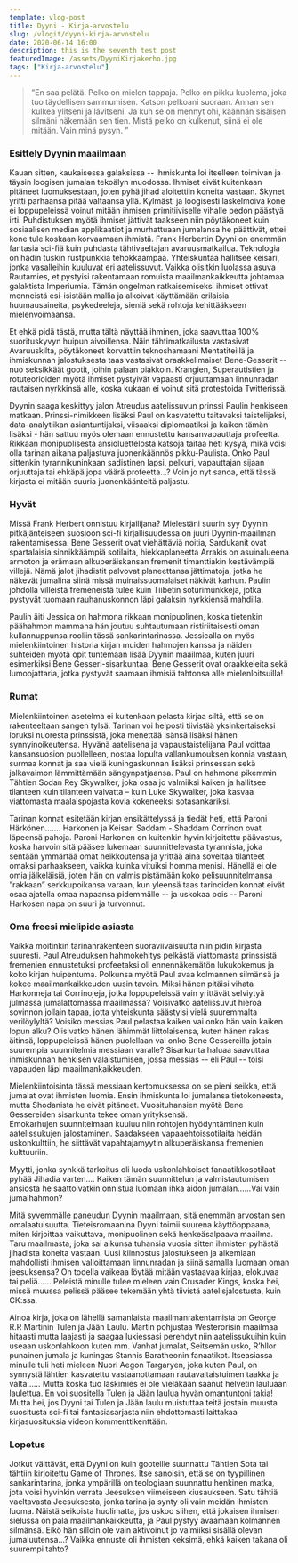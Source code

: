 ```yaml
---
template: vlog-post
title: Dyyni - Kirja-arvostelu
slug: /vlogit/dyyni-kirja-arvostelu
date: 2020-06-14 16:00
description: this is the seventh test post
featuredImage: /assets/DyyniKirjakerho.jpg
tags: ["Kirja-arvostelu"]
---
```

>”En saa pelätä.
>Pelko on mielen tappaja. Pelko on pikku kuolema, joka tuo täydellisen sammumisen.
>Katson pelkoani suoraan.
>Annan sen kulkea ylitseni ja lävitseni.
>Ja kun se on mennyt ohi, käännän sisäisen silmäni näkemään sen tien.
>Mistä pelko on kulkenut, siinä ei ole mitään.
>Vain minä pysyn. ”

### Esittely Dyynin maailmaan

Kauan sitten, kaukaisessa galaksissa -- ihmiskunta loi itselleen toimivan ja täysin loogisen jumalan tekoälyn muodossa. Ihmiset eivät kuitenkaan pitäneet luomuksestaan, joten pyhä jihad aloitettiin koneita vastaan. Skynet yritti parhaansa pitää valtaansa yllä. Kylmästi ja loogisesti laskelmoiva kone ei loppupeleissä voinut mitään ihmisen primitiiviselle vihalle pedon päästyä irti. Puhdistuksen myötä ihmiset jättivät taakseen niin pöytäkoneet kuin sosiaalisen median applikaatiot ja murhattuaan jumalansa he päättivät, ettei kone tule koskaan korvaamaan ihmistä.
Frank Herbertin Dyyni on enemmän fantasia sci-fiä kuin puhdasta tähtivaeltajan avaruusmatkailua. Teknologia on hädin tuskin rustpunkkia tehokkaampaa. Yhteiskuntaa hallitsee keisari, jonka vasalleihin kuuluvat eri aatelissuvut. Vaikka olisitkin luolassa asuva Rautamies, et pystyisi rakentamaan romuista maailmankaikkeutta johtamaa galaktista Imperiumia.  Tämän ongelman ratkaisemiseksi ihmiset ottivat menneistä esi-isistään mallia ja alkoivat käyttämään erilaisia huumausaineita, psykedeeleja, sieniä sekä rohtoja kehittääkseen mielenvoimaansa.  

Et ehkä pidä tästä, mutta tältä näyttää ihminen, joka saavuttaa 100% suorituskyvyn huipun aivoillensa.
Näin tähtimatkailusta vastasivat Avaruuskilta, pöytäkoneet korvattiin teknoshamaani Mentatiteillä ja ihmiskunnan jalostuksesta taas vastasivat oraakkelimaiset Bene-Gesserit -- nuo seksikkäät gootit, joihin palaan piakkoin.  Krangien, Superautistien ja rotuteorioiden myötä ihmiset pystyivät vapaasti orjuuttamaan linnunradan rautaisen nyrkkinsä alle, koska kukaan ei voinut sitä protestoida Twitterissä.

Dyynin saaga keskittyy jalon Atreudus aatelissuvun prinssi Paulin henkiseen matkaan.  Prinssi-nimikkeen lisäksi Paul on kasvatettu taitavaksi taistelijaksi, data-analytiikan asiantuntijaksi, viisaaksi diplomaatiksi ja kaiken tämän lisäksi - hän sattuu myös olemaan ennustettu kansanvapauttaja profeetta. Rikkaan monipuolisesta ansioluettelosta katsoja taitaa heti kysyä, mikä voisi olla tarinan aikana paljastuva juonenkäännös pikku-Paulista. Onko Paul sittenkin tyrannikuninkaan sadistinen lapsi, pelkuri, vapauttajan sijaan orjuuttaja tai ehkäpä jopa väärä profeetta…? Voin jo nyt sanoa, että tässä kirjasta ei mitään suuria juonenkäänteitä paljastu.
### Hyvät

Missä Frank Herbert onnistuu kirjailijana? Mielestäni suurin syy Dyynin pitkäjänteiseen suosioon sci-fi kirjallisuudessa on juuri Dyynin-maailman rakentamisessa.  Bene Gesserit ovat viehättäviä noitia, Sardukanit ovat spartalaisia sinnikkäämpiä sotilaita, hiekkaplaneetta Arrakis on asuinalueena armoton ja erämaan alkuperäiskansan fremenit timanttiakin kestävämpiä villejä.  Nämä jalot jihadistit palvovat planeettansa jättimatoja, jotka he näkevät jumalina siinä missä muinaissuomalaiset näkivät karhun. Paulin johdolla villeistä fremeneistä tulee kuin Tiibetin soturimunkkeja, jotka pystyvät tuomaan rauhanuskonnon läpi galaksin nyrkkiensä mahdilla. 

Paulin äiti Jessica on hahmona rikkaan monipuolinen, koska tietenkin päähahmon mammana hän joutuu suhtautumaan ristiriitaisesti oman kullannuppunsa rooliin tässä sankarintarinassa. Jessicalla on myös mielenkiintoinen historia kirjan muiden hahmojen kanssa ja näiden suhteiden myötä opit tuntemaan lisää Dyynin maailmaa, kuten juuri esimerkiksi Bene Gesseri-sisarkuntaa. Bene Gesserit ovat oraakkeleita sekä lumoojattaria, jotka pystyvät saamaan ihmisiä tahtonsa alle mielenloitsuilla! 
### Rumat

Mielenkiintoinen asetelma ei kuitenkaan pelasta kirjaa siltä, että se on rakenteeltaan sangen tylsä. Tarinan voi helposti tiivistää yksinkertaiseksi loruksi nuoresta prinssistä, joka menettää isänsä lisäksi hänen synnyinoikeutensa. Hyvänä aatelisena ja vapaustaistelijana Paul voittaa kansansuosion puollelleen, nostaa lopulta vallankumouksen konnia vastaan, surmaa konnat ja saa vielä kuningaskunnan lisäksi prinsessan sekä jalkavaimon lämmittämään sängynpatjaansa. Paul on hahmona pikemmin Tähtien Sodan Rey Skywalker, joka osaa jo valmiiksi kaiken ja hallitsee tilanteen kuin tilanteen vaivatta – kuin Luke Skywalker, joka kasvaa viattomasta maalaispojasta kovia kokeneeksi sotasankariksi.

Tarinan konnat esitetään kirjan ensikättelyssä ja tiedät heti, että Paroni Härkönen……. Harkonen ja Keisari Saddam - Shaddam Corrinon ovat läpeensä pahoja. Paroni Harkonen on kuitenkin hyvin kirjoitettu päävastus, koska harvoin sitä pääsee lukemaan suunnittelevasta tyrannista, joka sentään ymmärtää omat heikkoutensa ja yrittää aina soveltaa tilanteet omaksi parhaakseen, vaikka kuinka vituiksi homma menisi. Hänellä ei ole omia jälkeläisiä, joten hän on valmis pistämään koko pelisuunnitelmansa ”rakkaan” serkkupoikansa varaan, kun yleensä taas tarinoiden konnat eivät osaa ajatella omaa napaansa pidemmälle -- ja uskokaa pois -- Paroni Harkosen napa on suuri ja turvonnut.
### Oma freesi mielipide asiasta 

Vaikka moitinkin tarinanrakenteen suoraviivaisuutta niin pidin kirjasta suuresti. Paul Atreuduksen hahmokehitys pelkästä viattomasta prinssistä fremenien ennustetuksi profeetaksi oli ennennäkemätön lukukokemus ja koko kirjan huipentuma. Polkunsa myötä Paul avaa kolmannen silmänsä ja kokee maailmankaikkeuden uusin tavoin. Miksi hänen pitäisi vihata Harkonneja tai Corrinojeja, jotka loppupeleissä vain yrittävät selviytyä julmassa jumalattomassa maailmassa? Voisivatko aatelissuvut hieroa sovinnon jollain tapaa, jotta yhteiskunta säästyisi vielä suuremmalta verilöylyltä? Voisiko messias Paul pelastaa kaiken vai onko hän vain kaiken lopun alku? Olisivatko hänen lähimmät liittolaisensa, kuten hänen rakas äitinsä, loppupeleissä hänen puolellaan vai onko Bene Gessereilla jotain suurempia suunnitelmia messiaan varalle? Sisarkunta haluaa saavuttaa ihmiskunnan henkisen valaistumisen, jossa messias -- eli Paul -- toisi vapauden läpi maailmankaikkeuden.

Mielenkiintoisinta tässä messiaan kertomuksessa on se pieni seikka, että jumalat ovat ihmisten luomia. Ensin ihmiskunta loi jumalansa tietokoneesta, mutta Shodanista he eivät pitäneet. Vuosituhansien myötä Bene Gessereiden sisarkunta tekee oman yrityksensä.  
Emokarhujen suunnitelmaan kuuluu niin rohtojen hyödyntäminen kuin aatelissukujen jalostaminen. Saadakseen vapaaehtoissotilaita heidän uskonkulttiin, he siittävät vapahtajamyytin alkuperäiskansa fremenien kulttuuriin.

Myytti, jonka synkkä tarkoitus oli luoda uskonlahkoiset fanaatikkosotilaat pyhää Jihadia varten…. Kaiken tämän suunnittelun ja valmistautumisen ansiosta he saattoivatkin onnistua luomaan ihka aidon jumalan……Vai vain jumalhahmon? 

Mitä syvemmälle paneudun Dyynin maailmaan, sitä enemmän arvostan sen omalaatuisuutta. Tieteisromaanina Dyyni toimii suurena käyttöoppaana, miten kirjoittaa vaikuttava, monipuolinen sekä henkeäsalpaava maailma. Taru maailmasta, joka sai alkunsa tuhansia vuosia sitten ihmisten pyhästä jihadista koneita vastaan. Uusi kiinnostus jalostukseen ja alkemiaan mahdollisti ihmisen valloittamaan linnunradan ja siinä samalla luomaan oman jeesuksensa? On todella vaikeaa löytää mitään vastaavaa kirjaa, elokuvaa tai peliä…… Peleistä minulle tulee mieleen vain Crusader Kings, koska hei, missä muussa pelissä pääsee tekemään yhtä tiivistä aatelisjalostusta, kuin CK:ssa. 

Ainoa kirja, joka on lähellä samanlaista maailmanrakentamista on George R.R Martinin Tulen ja Jään Laulu.  Martin pohjustaa Westerorisin maailmaa hitaasti mutta laajasti ja saagaa lukiessasi perehdyt niin aatelissukuihin kuin useaan uskonlahkoon kuten mm. Vanhat jumalat, Seitsemän usko, R’hllor punainen jumala ja kuningas Stannis Baratheonin fanaatikot. Itseasiassa minulle tuli heti mieleen Nuori Aegon Targaryen, joka kuten Paul, on synnystä lähtien kasvatettu vastaanottamaan rautavaltaistuimen taakka ja valta…… Mutta koska tuo läskimies ei ole vieläkään saanut helvetin lauluaan laulettua. En voi suositella Tulen ja Jään laulua hyvän omantuntoni takia! Mutta hei, jos Dyyni tai Tulen ja Jään laulu muistuttaa teitä jostain muusta suositusta sci-fi tai fantasiasarjasta niin ehdottomasti laittakaa kirjasuosituksia videon kommenttikenttään.
### Lopetus 

Jotkut väittävät, että Dyyni on kuin gooteille suunnattu Tähtien Sota tai tähtiin kirjoitettu Game of Thrones. Itse sanoisin, että se on tyypillinen sankarintarina, jonka ympärillä on teologiaan suunnattu henkinen matka, jota voisi hyvinkin verrata Jeesuksen viimeiseen kiusaukseen.
Satu tähtiä vaeltavasta Jeesuksesta, jonka tarina ja synty oli vain meidän ihmisten luoma. Näistä seikoista huolimatta, jos uskoo siihen, että jokaisen ihmisen sielussa on pala maailmankaikkeutta, ja Paul pystyy avaamaan kolmannen silmänsä. Eikö hän silloin ole vain aktivoinut jo valmiiksi sisällä olevan jumaluutensa…? 
Vaikka ennuste oli ihmisten keksimä, ehkä kaiken takana oli suurempi tahto? 

